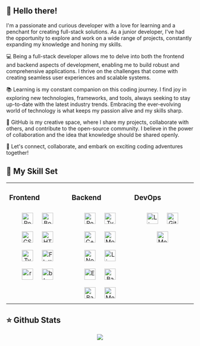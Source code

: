 ## 👋 Hello there! 

I'm a passionate and curious developer with a love for learning and a penchant for creating full-stack solutions. As a junior developer, I've had the opportunity to explore and work on a wide range of projects, constantly expanding my knowledge and honing my skills.

💻 Being a full-stack developer allows me to delve into both the frontend and backend aspects of development, enabling me to build robust and comprehensive applications. I thrive on the challenges that come with creating seamless user experiences and scalable systems.

📚 Learning is my constant companion on this coding journey. I find joy in exploring new technologies, frameworks, and tools, always seeking to stay up-to-date with the latest industry trends. Embracing the ever-evolving world of technology is what keeps my passion alive and my skills sharp.

🌟 GitHub is my creative space, where I share my projects, collaborate with others, and contribute to the open-source community. I believe in the power of collaboration and the idea that knowledge should be shared openly.

🚀 Let's connect, collaborate, and embark on exciting coding adventures together!

## 🚀 My Skill Set  
<table><tr><td valign="top" width="33%">

### Frontend  
<div align="center"> 
<img style="margin: 10px" src="https://img.shields.io/badge/-JavaScript-000000?style=flat&logo=javascript" alt="React" height="30"/>  
<img style="margin: 10px" src="https://img.shields.io/badge/-Bootstrap-000000?style=flat&logo=Bootstrap" alt="Bootstrap" height="30" />  
<img style="margin: 10px" src="https://img.shields.io/badge/-CSS3-000000?style=flat&logo=css3" alt="CSS" height="30" />  
<img style="margin: 10px" src="https://img.shields.io/badge/-Html5-000000?style=flat&logo=html5" alt="HTML" height="30" />  
<img style="margin: 10px" src="https://img.shields.io/badge/-Typescript-000000?style=flat&logo=typescript" alt="Typescript" height="30" />  
<img style="margin: 10px" src="https://img.shields.io/badge/-Flutter-000000?style=flat&logo=flutter" alt="Flutter" height="30" />  
<img style="margin: 10px" src="https://img.shields.io/badge/-ReactNative-000000?style=flat&logo=react" alt="reactNative" height="30" />  
<img style="margin: 10px" src="https://img.shields.io/badge/-Blaze-000000?style=flat&logo=blaze" alt="blaze" height="30" />  
</div>

</td><td valign="top" width="33%">



### Backend  
<div align="center">  
<img style="margin: 10px" src="https://img.shields.io/badge/-JavaScript-000000?style=flat&logo=javascript" alt="React" height="30"/>
<img style="margin: 10px" src="https://img.shields.io/badge/-Typescript-000000?style=flat&logo=typescript" alt="Typescript" height="30" /> 
<img style="margin: 10px" src="https://img.shields.io/badge/-C++-000000?style=flat&logo=cplusplus" alt="C++" height="30" /> 
<img style="margin: 10px" src="https://img.shields.io/badge/-MongoDB-000000?style=flat&logo=mongodb" alt="MongoDB" height="30" /> 
<img style="margin: 10px" src="https://img.shields.io/badge/-NodeJS-000000?style=flat&logo=nodejs" alt="NodeJS" height="30" /> 
<img style="margin: 10px" src="https://img.shields.io/badge/-Linux-000000?style=flat&logo=linux" alt="Linux" height="30" /> 
<img style="margin: 10px" src="https://img.shields.io/badge/-ExpressJS-000000?style=flat&logo=express" alt="ExpressJS" height="30" /> 
<img style="margin: 10px" src="https://img.shields.io/badge/-C-000000?style=flat&logo=c" alt="Bash" height="30" /> 
<img style="margin: 10px" src="https://img.shields.io/badge/-Bash-000000?style=flat&logo=Bash" alt="Bash" height="30" /> 
<img style="margin: 10px" src="https://img.shields.io/badge/-Meteor-000000?style=flat&logo=Meteor" alt="Meteor" height="30" /> 
</div>

</td><td valign="top" width="33%">

### DevOps  
<div align="center">  
<img style="margin: 10px" src="https://img.shields.io/badge/-Linux-000000?style=flat&logo=linux" alt="Linux" height="30" /> 
<img style="margin: 10px" src="https://img.shields.io/badge/-Git-000000?style=flat&logo=git" alt="Git" height="30" /> 
<img style="margin: 10px" src="https://img.shields.io/badge/-Docker-000000?style=flat&logo=Docker" alt="Meteor" height="30" /> 
</div>

</td></tr></table>

## ⭐ Github Stats  
<div align="center"><img src="https://github-readme-stats-iota-eight-72.vercel.app/api?username=Olivier-STI&show_icons=true&count_private=true&hide_border=true" align="center" /></div>  

<br/>  
